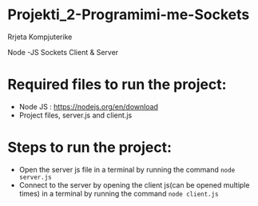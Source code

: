 # Projekti_2-Programimi-me-Sockets
Rrjeta Kompjuterike

Node -JS Sockets 
Client &  Server 
# Required files to run the project: 
- Node JS : https://nodejs.org/en/download
- Project files, server.js and client.js

# Steps to run the project:
- Open the server js file in a terminal by running the command ```node server.js```
- Connect to the server by opening the client js(can be opened multiple times) in a terminal by running the command ```node client.js```
